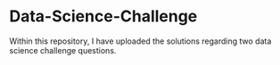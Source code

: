 # Data-Science-Challenge

Within this repository, I have uploaded the solutions regarding two data science challenge questions.

